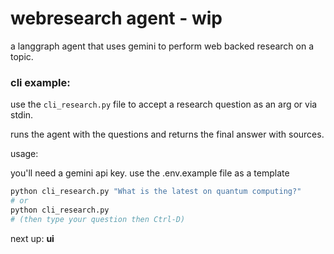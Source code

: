 # webresearch agent - wip

a langgraph agent that uses gemini to perform web backed research on a topic.

### cli example:
use the `cli_research.py` file to accept a research question as an arg or via stdin. 

runs the agent with the questions and returns the final answer with sources.

usage:

you'll need a gemini api key. use the .env.example file as a template

~~~sh
python cli_research.py "What is the latest on quantum computing?"
# or
python cli_research.py
# (then type your question then Ctrl-D)
~~~

next up: **ui**
